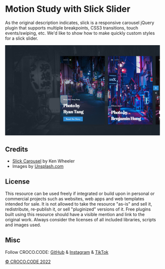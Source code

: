 # Motion Study with Slick Slider

As the original description indicates, slick is a responsive carousel jQuery plugin that supports multiple breakpoints, CSS3 transitions, touch events/swiping, etc. We'd like to show how to make quickly custom styles for a slick slider. 

![Motion Study with Slick Slider](https://raw.githubusercontent.com/crococode-io/images/main/motion-study-with-slick-slider.png)

## Credits
- [Slick Carousel](http://kenwheeler.github.io/slick/) by Ken Wheeler
- Images by [Unsplash.com](https://unsplash.com/)

## License
This resource can be used freely if integrated or build upon in personal or commercial projects such as websites, web apps and web templates intended for sale. It is not allowed to take the resource "as-is" and sell it, redistribute, re-publish it, or sell "pluginized" versions of it. Free plugins built using this resource should have a visible mention and link to the original work. Always consider the licenses of all included libraries, scripts and images used.

## Misc

Follow CROCO.CODE: [GitHub](https://github.com/crococode-io) & [Instagram](https://www.instagram.com/croco.code/) & [TikTok](https://www.tiktok.com/@croco.code)

[© CROCO.CODE 2022](https://www.instagram.com/croco.code)
